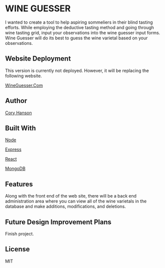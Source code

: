 # WINE GUESSER
I wanted to create a tool to help aspiring sommeliers in their blind tasting efforts. While employing the deductive tasting method and going through wine tasting grid, input your observations into the wine guesser input forms. Wine Guesser will do its best to guess the wine varietal based on your observations.

## Website Deployment
This version is currently not deployed. However, it will be replacing the following website.

[WineGuesser.Com](https://wineguesser.com)

## Author
[Cory Hanson](https://coryhanson.us)

## Built With
[Node](https://nodejs.org)

[Express](https://expressjs.com)

[React](https://reactjs.org)

[MongoDB](https://www.mongodb.com)

## Features
Along with the front end of the web site, there will be a back end administration area where you can view all of the wine varietals in the database and make additions, modifications, and deletions.

## Future Design Improvement Plans
Finish project.

## License
MIT